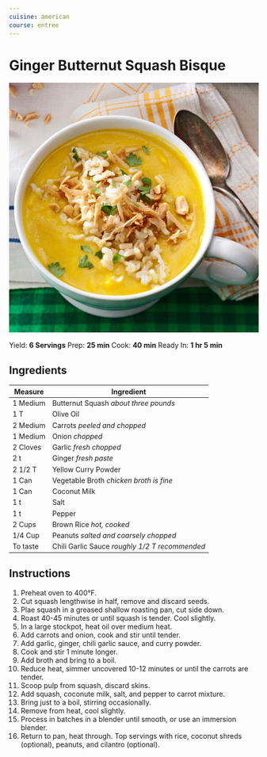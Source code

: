 ```yaml
---
cuisine: american
course: entree
---
```


# Ginger Butternut Squash Bisque

![Photo](../_images/ginger-butternut-squash-bisque.jpg)

Yield: **6 Servings**
Prep: **25 min**
Cook: **40 min**
Ready In: **1 hr 5 min**

## Ingredients

Measure|Ingredient
---|---
1 Medium|Butternut Squash *about three pounds*
1 T|Olive Oil
2 Medium|Carrots *peeled and chopped*
1 Medium|Onion *chopped*
2 Cloves|Garlic *fresh chopped*
2 t|Ginger *fresh paste*
2 1/2 T|Yellow Curry Powder
1 Can|Vegetable Broth *chicken broth is fine*
1 Can|Coconut Milk
1 t|Salt
1 t|Pepper
2 Cups|Brown Rice *hot, cooked*
1/4 Cup|Peanuts *salted and coarsely chopped*
To taste|Chili Garlic Sauce *roughly 1/2 T recommended*

## Instructions

1. Preheat oven to 400°F.
2. Cut squash lengthwise in half, remove and discard seeds.
3. Plae squash in a greased shallow roasting pan, cut side down.
4. Roast 40-45 minutes or until squash is tender. Cool slightly.
5. In a large stockpot, heat oil over medium heat.
6. Add carrots and onion, cook and stir until tender.
7. Add garlic, ginger, chili garlic sauce, and curry powder.
8. Cook and stir 1 minute longer.
9. Add broth and bring to a boil.
10. Reduce heat, simmer uncovered 10-12 minutes or until the carrots are tender.
11. Scoop pulp from squash, discard skins.
12. Add squash, coconute milk, salt, and pepper to carrot mixture.
13. Bring just to a boil, stirring occasionally.
14. Remove from heat, cool slightly.
15. Process in batches in a blender until smooth, or use an immersion blender.
16. Return to pan, heat through. Top servings with rice, coconut shreds (optional), peanuts, and cilantro (optional).